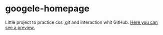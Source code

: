 # googele-homepage
Little project to practice css ,git and interaction whit GitHub.
[Here you can see a preview.](https://htmlpreview.github.io/?https://github.com/santimc/googele-homepage/blob/master/index.html)
